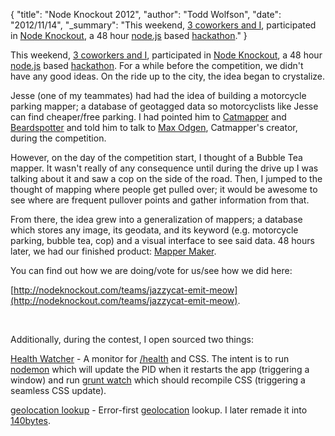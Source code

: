 {
  "title": "Node Knockout 2012",
  "author": "Todd Wolfson",
  "date": "2012/11/14",
  "_summary": "This weekend, [3 coworkers and I](http://nodeknockout.com/teams/jazzycat-emit-meow), participated in [Node Knockout](http://nodeknockout.com/), a 48 hour [node.js](http://nodejs.org/) based [hackathon](http://en.wikipedia.org/wiki/Hackathon)."
}

This weekend, [3 coworkers and I](http://nodeknockout.com/teams/jazzycat-emit-meow), participated in [Node Knockout](http://nodeknockout.com/), a 48 hour [node.js](http://nodejs.org/) based [hackathon](http://en.wikipedia.org/wiki/Hackathon). For a while before the competition, we didn't have any good ideas. On the ride up to the city, the idea began to crystalize.

Jesse (one of my teammates) had had the idea of building a motorcycle parking mapper; a database of geotagged data so motorcyclists like Jesse can find cheaper/free parking. I had pointed him to [Catmapper](http://catmapper.com/) and [Beardspotter](http://beardspotter.com/) and told him to talk to [Max Odgen](http://maxogden.com/), Catmapper's creator, during the competition.

However, on the day of the competition start, I thought of a Bubble Tea mapper. It wasn't really of any consequence until during the drive up I was talking about it and saw a cop on the side of the road. Then, I jumped to the thought of mapping where people get pulled over; it would be awesome to see where are frequent pullover points and gather information from that.

From there, the idea grew into a generalization of mappers; a database which stores any image, its geodata, and its keyword (e.g. motorcycle parking, bubble tea, cop) and a visual interface to see said data. 48 hours later, we had our finished product: [Mapper Maker](http://jazzycat-emit-meow.nko3.jitsu.com/).

You can find out how we are doing/vote for us/see how we did here:

[http://nodeknockout.com/teams/jazzycat-emit-meow](http://nodeknockout.com/teams/jazzycat-emit-meow).

&nbsp;

Additionally, during the contest, I open sourced two things:

[Health Watcher](https://gist.github.com/4049879) - A monitor for [/health](https://gist.github.com/3792062) and CSS. The intent is to run [nodemon](https://github.com/remy/nodemon) which will update the PID when it restarts the app (triggering a window) and run [grunt watch](https://github.com/gruntjs/grunt-contrib-watch) which should recompile CSS (triggering a seamless CSS update).

[geolocation lookup](https://gist.github.com/4053059) - Error-first [geolocation](https://developer.mozilla.org/en-US/docs/Using_geolocation) lookup. I later remade it into [140bytes](https://gist.github.com/4057883).